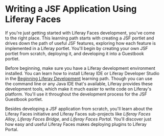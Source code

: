 # Writing a JSF Application Using Liferay Faces [](id=writing-a-jsf-application-using-liferay-faces)

If you're just getting started with Liferay Faces development, you've come to
the right place. This learning path starts with creating a JSF portlet and
drives down the path of useful JSF features, exploring how each feature is
implemented in a Liferay portlet. You'll begin by creating your own JSF portlet
from scratch, deploying it, and developing it into a Guestbook portlet. 

Before beginning, make sure you have a Liferay development environment
installed. You can learn how to install Liferay IDE or Liferay Developer Studio
in the [Beginning Liferay Development](/develop/learning-paths/-/knowledge_base/6-2/beginning-liferay-development)
learning path. Though you can use the command line or any Java IDE that's
available, Liferay provides these development tools, which make it much easier
to write code on Liferay's platform. You'll use it throughout the development
process for the JSF Guestbook portlet. 

Besides developing a JSF application from scratch, you'll learn about the
Liferay Faces initiative and Liferay Faces sub-projects like *Liferay Faces
Alloy*, *Liferay Faces Bridge*, and *Liferay Faces Portal*. You'll discover just
how easy and useful Liferay Faces makes deploying plugins to Liferay Portal. 
